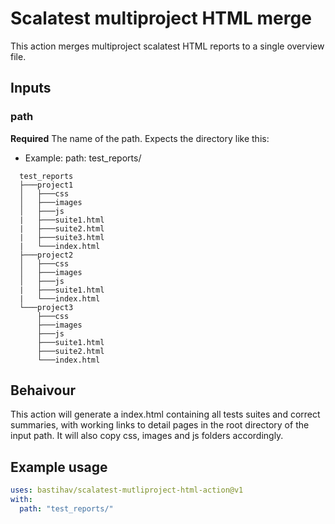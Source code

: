# Scalatest multiproject HTML merge

This action merges multiproject scalatest HTML reports to a single overview file.

## Inputs

### path

**Required** The name of the path. Expects the directory like this:
- Example: 
  path: test_reports/
```
  test_reports
  ├───project1
  │   ├───css
  │   ├───images
  │   ├───js
  |   ├───suite1.html
  |   ├───suite2.html
  |   ├───suite3.html
  |   └───index.html
  ├───project2
  │   ├───css
  │   ├───images
  │   ├───js
  |   ├───suite1.html
  |   └───index.html
  └───project3
      ├───css
      ├───images
      ├───js
      ├───suite1.html
      ├───suite2.html      
      └───index.html
```
## Behaivour
This action will generate a index.html containing all tests suites and correct summaries, with working links to detail pages in the root directory of the input path.
It will also copy css, images and js folders accordingly.

## Example usage
```yaml
uses: bastihav/scalatest-mutliproject-html-action@v1
with:
  path: "test_reports/"
```
